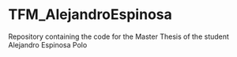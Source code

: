 # TFM_AlejandroEspinosa
Repository containing the code for the Master Thesis of the student Alejandro Espinosa Polo
